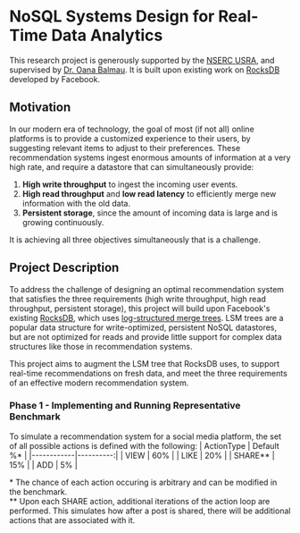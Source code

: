 # NoSQL Systems Design for Real-Time Data Analytics

This research project is generously supported by the [NSERC USRA](https://www.nserc-crsng.gc.ca/students-etudiants/ug-pc/usra-brpc_eng.asp), and supervised by [Dr. Oana Balmau](https://sites.google.com/view/oanabalmau). It is built upon existing work on [RocksDB](https://github.com/facebook/rocksdb) developed by Facebook.

## Motivation

In our modern era of technology, the goal of most (if not all) online platforms is to provide a customized experience to their users, by suggesting relevant items to adjust to their preferences. These recommendation systems ingest enormous amounts of information at a very high rate, and require a datastore that can simultaneously provide:

1. **High write throughput** to ingest the incoming user events.
2. **High read throughput** and **low read latency** to efficiently merge new information with the old data.
3. **Persistent storage**, since the amount of incoming data is large and is growing continuously.

It is achieving all three objectives simultaneously that is a challenge.

## Project Description

To address the challenge of designing an optimal recommendation system that satisfies the three requirements (high write throughput, high read throughput, persistent storage), this project will build upon Facebook's existing [RocksDB](https://github.com/facebook/rocksdb), which uses [log-structured merge trees](https://en.wikipedia.org/wiki/Log-structured_merge-tree). LSM trees are a popular data structure for write-optimized, persistent NoSQL datastores, but are not optimized for reads and provide little support for complex data structures like those in recommendation systems.

This project aims to augment the LSM tree that RocksDB uses, to support real-time recommendations on fresh data, and meet the three requirements of an effective modern recommendation system.

### Phase 1 - Implementing and Running Representative Benchmark

To simulate a recommendation system for a social media platform, the set of all possible actions is defined with the following:
| ActionType | Default %\* |
|------------|----------:|
| VIEW | 60% |
| LIKE | 20% |
| SHARE\*\* | 15% |
| ADD | 5% |

\* The chance of each action occuring is arbitrary and can be modified in the benchmark. <br>
\*\* Upon each SHARE action, additional iterations of the action loop are performed. This simulates how after a post is shared, there will be additional actions that are associated with it.
